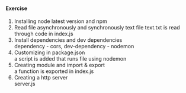 #### Exercise   

1. Installing node latest version and npm  
2. Read file asynchronously and synchronously
   text file text.txt is read through code in index.js
3. Install dependencies and dev dependencies  
   dependency - cors, dev-dependency - nodemon
4. Customizing in package.json  
   a script is added that runs file using nodemon
5. Creating module and import & export  
   a function is exported in index.js
6. Creating a http server  
   server.js